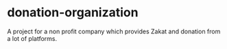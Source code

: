 # donation-organization
A project for a non profit company which provides Zakat and donation from a lot of platforms.
